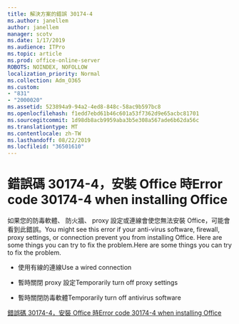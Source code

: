 ```yaml
---
title: 解決方案的錯誤 30174-4
ms.author: janellem
author: janellem
manager: scotv
ms.date: 1/17/2019
ms.audience: ITPro
ms.topic: article
ms.prod: office-online-server
ROBOTS: NOINDEX, NOFOLLOW
localization_priority: Normal
ms.collection: Adm_O365
ms.custom:
- "831"
- "2000020"
ms.assetid: 523894a9-94a2-4ed8-848c-58ac9b597bc8
ms.openlocfilehash: f1edd7ebd61b46c601a53f7362d9e65acbc81701
ms.sourcegitcommit: 1d98db8acb9959aba3b5e308a567ade6b62da56c
ms.translationtype: MT
ms.contentlocale: zh-TW
ms.lasthandoff: 08/22/2019
ms.locfileid: "36501610"
---
```

# <a name="error-code-30174-4-when-installing-office"></a><span data-ttu-id="92d0c-102">錯誤碼 30174-4，安裝 Office 時</span><span class="sxs-lookup"><span data-stu-id="92d0c-102">Error code 30174-4 when installing Office</span></span>

<span data-ttu-id="92d0c-103">如果您的防毒軟體、 防火牆、 proxy 設定或連線會使您無法安裝 Office，可能會看到此錯誤。</span><span class="sxs-lookup"><span data-stu-id="92d0c-103">You might see this error if your anti-virus software, firewall, proxy settings, or connection prevent you from installing Office.</span></span> <span data-ttu-id="92d0c-104">Here are some things you can try to fix the problem.</span><span class="sxs-lookup"><span data-stu-id="92d0c-104">Here are some things you can try to fix the problem.</span></span>
  
- <span data-ttu-id="92d0c-105">使用有線的連線</span><span class="sxs-lookup"><span data-stu-id="92d0c-105">Use a wired connection</span></span>

- <span data-ttu-id="92d0c-106">暫時關閉 proxy 設定</span><span class="sxs-lookup"><span data-stu-id="92d0c-106">Temporarily turn off proxy settings</span></span>

- <span data-ttu-id="92d0c-107">暫時關閉防毒軟體</span><span class="sxs-lookup"><span data-stu-id="92d0c-107">Temporarily turn off antivirus software</span></span>

[<span data-ttu-id="92d0c-108">錯誤碼 30174-4，安裝 Office 時</span><span class="sxs-lookup"><span data-stu-id="92d0c-108">Error code 30174-4 when installing Office</span></span>](https://support.office.com/article/5d5551db-266f-47b3-93fc-d51c2e8f4c0b?wt.mc_id=Alchemy_ClientDIA)
  
